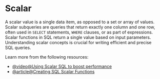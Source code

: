# Scalar

A scalar value is a single data item, as opposed to a set or array of values. Scalar subqueries are queries that return exactly one column and one row, often used in `SELECT` statements, `WHERE` clauses, or as part of expressions. Scalar functions in SQL return a single value based on input parameters. Understanding scalar concepts is crucial for writing efficient and precise SQL queries.

Learn more from the following resources:

- [@video@Using Scalar SQL to boost performance](https://www.youtube.com/watch?v=v8X5FGzzc9A)
- [@article@Creating SQL Scalar Functions](https://www.ibm.com/docs/en/db2/11.5?topic=functions-creating-sql-scalar)